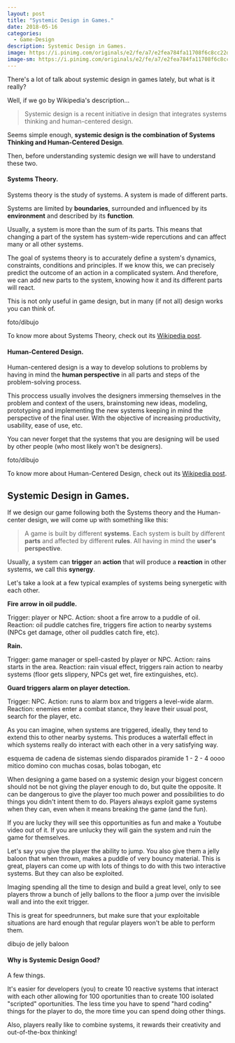 ```yaml
---
layout: post
title: "Systemic Design in Games."
date: 2018-05-16
categories:
  - Game-Design
description: Systemic Design in Games.
image: https://i.pinimg.com/originals/e2/fe/a7/e2fea784fa11708f6c8cc22dbba283a2.jpg
image-sm: https://i.pinimg.com/originals/e2/fe/a7/e2fea784fa11708f6c8cc22dbba283a2.jpg
---
```


There's a lot of talk about systemic design in games lately, but what is it really?

Well, if we go by Wikipedia's description...

> Systemic design is a recent initiative in design that integrates systems thinking and human-centered design.

Seems simple enough, **systemic design is the combination of Systems Thinking and Human-Centered Design**.

Then, before understanding systemic design we will have to understand these two.

#### Systems Theory.

Systems theory is the study of systems. A system is made of different parts.

Systems are limited by **boundaries**, surrounded and influenced by its **environment** and described by its **function**.

Usually, a system is more than the sum of its parts. This means that changing a part of the system has system-wide repercutions and can affect many or all other systems.

The goal of systems theory is to accurately define a system's dynamics, constraints, conditions and principles. If we know this, we can precisely predict the outcome of an action in a complicated system. And therefore, we can add new parts to the system, knowing how it and its different parts will react.

This is not only useful in game design, but in many (if not all) design works you can think of.

foto/dibujo

To know more about Systems Theory, check out its [Wikipedia post](https://en.wikipedia.org/wiki/Systems_theory).

#### Human-Centered Design.

Human-centered design is a way to develop solutions to problems by having in mind the **human perspective** in all parts and steps of the problem-solving process.

This proccess usually involves the designers immersing themselves in the problem and context of the users, brainstoming new ideas, modeling, prototyping and implementing the new systems keeping in mind the perspective of the final user. With the objective of increasing productivity, usability, ease of use, etc.

You can never forget that the systems that you are designing will be used by other people (who most likely won't be designers).

foto/dibujo

To know more about Human-Centered Design, check out its [Wikipedia post](https://en.wikipedia.org/wiki/Human-centered_design).

## Systemic Design in Games.

If we design our game following both the Systems theory and the Human-center design, we will come up with something like this:

> A game is built by different **systems**. Each system is built by different **parts** and affected by different **rules**. All having in mind the **user's perspective**.

Usually, a system can **trigger** an **action** that will produce a **reaction** in other systems, we call this **synergy**.

Let's take a look at a few typical examples of systems being synergetic with each other.

**Fire arrow in oil puddle.**


Trigger: player or NPC.
Action: shoot a fire arrow to a puddle of oil.
Reaction: oil puddle catches fire, triggers fire action to nearby systems (NPCs get damage, other oil puddles catch fire, etc).

**Rain.**


Trigger: game manager or spell-casted by player or NPC.
Action: rains starts in the area.
Reaction: rain visual effect, triggers rain action to nearby systems (floor gets slippery, NPCs get wet, fire extinguishes, etc).

**Guard triggers alarm on player detection.**


Trigger: NPC.
Action: runs to alarm box and triggers a level-wide alarm.
Reaction: enemies enter a combat stance, they leave their usual post, search for the player, etc.

As you can imagine, when systems are triggered, ideally, they tend to extend this to other nearby systems. This produces a waterfall effect in which systems really do interact with each other in a very satisfying way.

esquema de cadena de sistemas siendo disparados piramide 1 - 2 - 4 oooo mitico domino con muchas cosas, bolas tobogan, etc

When designing a game based on a systemic design your biggest concern should not be not giving the player enough to do, but quite the opposite. It can be dangerous to give the player too much power and possibilities to do things you didn't intent them to do. Players always exploit game systems when they can, even when it means breaking the game (and the fun).

If you are lucky they will see this opportunities as fun and make a Youtube video out of it. If you are unlucky they will gain the system and ruin the game for themselves.

Let's say you give the player the ability to jump. You also give them a jelly baloon that when thrown, makes a puddle of very bouncy material. This is great, players can come up with lots of things to do with this two interactive systems. But they can also be exploited.

Imaging spending all the time to design and build a great level, only to see players throw a bunch of jelly ballons to the floor a jump over the invisible wall and into the exit trigger.

This is great for speedrunners, but make sure that your exploitable situations are hard enough that regular players won't be able to perform them.

dibujo de jelly baloon

#### Why is Systemic Design Good?

A few things.

It's easier for developers (you) to create 10 reactive systems that interact with each other allowing for 100 oportunities than to create 100 isolated "scripted" oportunities. The less time you have to spend "hard coding" things for the player to do, the more time you can spend doing other things.

Also, players really like to combine systems, it rewards their creativity and out-of-the-box thinking!